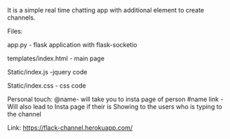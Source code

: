 It is a simple real time chatting app with additional element to create channels.

Files:

app.py - flask application with flask-socketio

templates/index.html - main page

Static/index.js -jquery code

Static/index.css - css code 

Personal touch:
@name- will take you to insta page of person
#name link - Will also lead to Insta page if their is
Showing to the users who is typing to the channel

Link: https://flack-channel.herokuapp.com/
